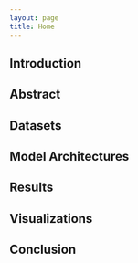 ```yaml
---
layout: page
title: Home
---
```


## Introduction

## Abstract

## Datasets

## Model Architectures

## Results

## Visualizations

## Conclusion